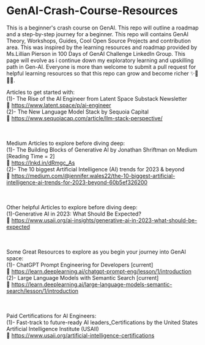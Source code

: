 # GenAI-Crash-Course-Resources
This is a beginner's crash course on GenAI. This repo will outline a roadmap and a step-by-step journey for a beginner. This repo will contains GenAI Theory, Workshops, Guides, Cool Open Source Projects and contribution area. This was inspired by the learning resources and roadmap provided by Ms.Lillian Pierson in 100 Days of GenAI Challenge LinkedIn Group. This page will evolve as i continue down my exploratory learning and upskilling path in Gen-AI. Everyone is more than welcome to submit a pull request for helpful learning resources so that this repo can grow and become richer ✨🎉🎐🎨. <br>

Articles to get started with: <br>
(1)- The Rise of the AI Engineer from Latent Space Substack Newsletter <br>
      🎐 https://www.latent.space/p/ai-engineer <br>
(2)- The New Language Model Stack by Sequoia Capital <br>
      🎐 https://www.sequoiacap.com/article/llm-stack-perspective/ <br> <br><br>

      

Medium Articles to explore before diving deep: <br>
(1)- The Building Blocks of Generative AI by Jonathan Shriftman on Medium [Reading Time = 2] <br>
      🎐 https://lnkd.in/dRmgc_As <br> 
(2)- The 10 biggest Artificial Intelligence (AI) trends for 2023 & beyond <br>
      🎐 https://medium.com/@jennifer.wales22/the-10-biggest-artificial-intelligence-ai-trends-for-2023-beyond-60b5ef326200 <br><br><br>

      

Other helpful Articles to explore before diving deep: <br>
(1)-Generative AI in 2023: What Should Be Expected?<br>
      🎐 https://www.usaii.org/ai-insights/generative-ai-in-2023-what-should-be-expected<br><br><br>


      

Some Great Resources to explore as you begin your journey into GenAI space: <br>
(1)- ChatGPT Prompt Engineering for Developers [current] <br>
      🎐 https://learn.deeplearning.ai/chatgpt-prompt-eng/lesson/1/introduction <br>
(2)- Large Language Models with Semantic Search [current] <br>
      🎐 https://learn.deeplearning.ai/large-language-models-semantic-search/lesson/1/introduction <br><br><br>

      


Paid Certifications for AI Engineers: <br>
(1)- Fast-track to future-ready AI leaders_Certifications by the United States Artificial Intelligence Institute (USAII) <br>
      🎐 https://www.usaii.org/artificial-intelligence-certifications <br><br><br>



      
